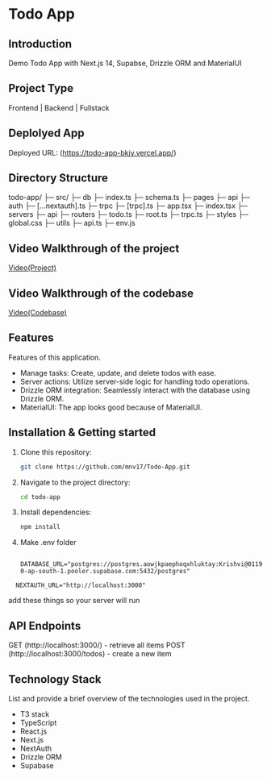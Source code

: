 # Todo App

## Introduction
Demo Todo App with Next.js 14, Supabse, Drizzle ORM and MaterialUI

## Project Type
Frontend | Backend | Fullstack

## Deplolyed App
Deployed URL: (https://todo-app-bkjy.vercel.app/)

## Directory Structure
todo-app/
├─ src/
    ├─ db
       ├─ index.ts
       ├─ schema.ts
    ├─ pages
       ├─ api
          ├─ auth
              ├─ [...nextauth].ts
          ├─ trpc
              ├─ [trpc].ts
       ├─ app.tsx
       ├─ index.tsx
    ├─ servers
       ├─ api
            ├─ routers
                  ├─ todo.ts
            ├─ root.ts
            ├─ trpc.ts
    ├─ styles
       ├─ global.css
    ├─ utils
       ├─ api.ts
    ├─ env.js
## Video Walkthrough of the project
[Video(Project)](https://drive.google.com/file/d/1-Kl-5CzWCvuk4AicP83W8SFd6bwMMmHW/view?usp=sharing)

## Video Walkthrough of the codebase
[Video(Codebase)](https://drive.google.com/file/d/1tmfaPcPCHb0trl0vOa75egw1tWBz2SuQ/view?usp=sharing)

## Features
Features of this application.

- Manage tasks: Create, update, and delete todos with ease.
- Server actions: Utilize server-side logic for handling todo operations.
- Drizzle ORM integration: Seamlessly interact with the database using Drizzle ORM.
- MaterialUI: The app looks good because of MaterialUI.


## Installation & Getting started
1. Clone this repository:

   ```bash
   git clone https://github.com/mnv17/Todo-App.git
   ```

2. Navigate to the project directory:

   ```bash
   cd todo-app
   ```

3. Install dependencies:
   ```bash
   npm install
   ```

4. Make .env folder
   ```
    DATABASE_URL="postgres://postgres.aowjkpaephoqxhluktay:Krishvi@0119@aws-0-ap-south-1.pooler.supabase.com:5432/postgres"
   ```
  ```
    NEXTAUTH_URL="http://localhost:3000"
  ```
  add these things so your server will run 




## API Endpoints

GET (http://localhost:3000/) - retrieve all items
POST (http://localhost:3000/todos) - create a new item


## Technology Stack
List and provide a brief overview of the technologies used in the project.

- T3 stack
- TypeScript
- React.js
- Next.js
- NextAuth
- Drizzle ORM
- Supabase
